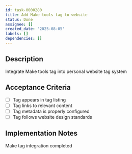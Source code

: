 ```yaml
---
id: task-0000280
title: Add Make tools tag to website
status: Done
assignee: []
created_date: '2025-08-05'
labels: []
dependencies: []
---
```


## Description

Integrate Make tools tag into personal website tag system

## Acceptance Criteria

- [ ] Tag appears in tag listing
- [ ] Tag links to relevant content
- [ ] Tag metadata is properly configured
- [ ] Tag follows website design standards

## Implementation Notes

Make tag integration completed
